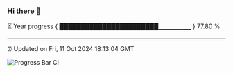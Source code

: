 ### Hi there 👋

⏳ Year progress { ███████████████████████▁▁▁▁▁▁▁ } 77.80 %

---

⏰ Updated on Fri, 11 Oct 2024 18:13:04 GMT

![Progress Bar CI](https://github.com/Shyam-Makwana/GitHub-Actions-Demo/workflows/Progress%20Bar%20CI/badge.svg)
